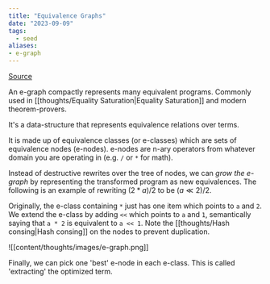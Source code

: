 ```yaml
---
title: "Equivalence Graphs"
date: "2023-09-09"
tags:
  - seed
aliases:
- e-graph
---
```


[Source](https://arxiv.org/pdf/2304.04332.pdf)

An e-graph compactly represents many equivalent programs. Commonly used in [[thoughts/Equality Saturation|Equality Saturation]] and modern theorem-provers.

It's a data-structure that represents equivalence relations over terms.

It is made up of equivalence classes (or e-classes) which are sets of equivalence nodes (e-nodes). e-nodes are n-ary operators from whatever domain you are operating in (e.g. `/` or `*` for math).

Instead of destructive rewrites over the tree of nodes, we can _grow the e-graph_ by representing the transformed program as new equivalences. The following is an example of rewriting $(2*a)/2$ to be $(a \ll2)/2$.

Originally, the e-class containing `*` just has one item which points to `a` and `2`. We extend the e-class by adding `<<` which points to `a` and `1`, semantically saying that `a * 2` is equivalent to `a << 1`. Note the [[thoughts/Hash consing|Hash consing]] on the nodes to prevent duplication.

![[content/thoughts/images/e-graph.png]]

Finally, we can pick one 'best' e-node in each e-class. This is called 'extracting' the optimized term.